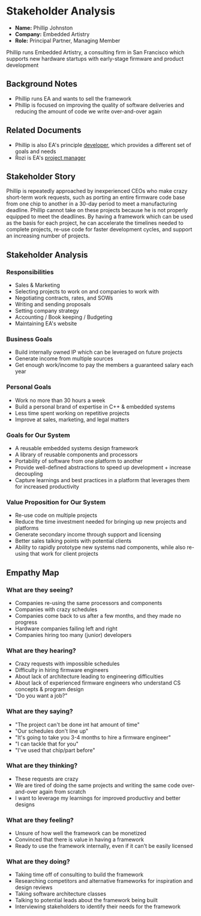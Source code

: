 # Stakeholder Analysis

* **Name:** Phillip Johnston
* **Company:** Embedded Artistry
* **Role:** Principal Partner, Managing Member

Phillip runs Embedded Artistry, a consulting firm in San Francisco which supports new hardware startups with early-stage firmware and product development

## Background Notes

* Phillip runs EA and wants to sell the framework
* Phillip is focused on improving the quality of software deliveries and reducing the amount of code we write over-and-over again

## Related Documents

* Phillip is also EA's principle [developer](0009-EA_developer.md), which provides a different set of goals and needs
* Rozi is EA's [project manager](0011-EA_project_manager.md)

## Stakeholder Story

Phillip is repeatedly approached by inexperienced CEOs who make crazy short-term work requests, such as porting an entire firmware code base from one chip to another in a 30-day period to meet a manufacturing deadline. Phillip cannot take on these projects because he is not properly equipped to meet the deadlines. By having a framework which can be used as the basis for each project, he can accelerate the timelines needed to complete projects, re-use code for faster development cycles, and support an increasing number of projects.

## Stakeholder Analysis

### Responsibilities

* Sales & Marketing
* Selecting projects to work on and companies to work with
* Negotiating contracts, rates, and SOWs
* Writing and sending proposals
* Setting company strategy
* Accounting / Book keeping / Budgeting
* Maintaining EA's website

### Business Goals

* Build internally owned IP which can be leveraged on future projects
* Generate income from multiple sources
* Get enough work/income to pay the members a guaranteed salary each year

### Personal Goals

* Work no more than 30 hours a week
* Build a personal brand of expertise in C++ & embedded systems
* Less time spent working on repetitive projects
* Improve at sales, marketing, and legal matters

### Goals for Our System

* A reusable embedded systems design framework
* A library of reusable components and processors
* Portability of software from one platform to another
* Provide well-defined abstractions to speed up development + increase decoupling
* Capture learnings and best practices in a platform that leverages them for increased productivity

### Value Proposition for Our System

* Re-use code on multiple projects
* Reduce the time investment needed for bringing up new projects and platforms
* Generate secondary income through support and licensing
* Better sales talking points with potential clients
* Ability to rapidly prototype new systems nad components, while also re-using that work for client projects

## Empathy Map

### What are they seeing?

* Companies re-using the same processors and components
* Companies with crazy schedules
* Companies come back to us after a few months, and they made no progress
* Hardware companies failing left and right
* Companies hiring too many (junior) developers

### What are they hearing?

* Crazy requests with impossible schedules
* Difficulty in hiring firmware engineers
* About lack of architecture leading to engineering difficulties
* About lack of experienced firmware engineers who understand CS concepts & program design
* "Do you want a job?"

### What are they saying?

* "The project can't be done int hat amount of time"
* "Our schedules don't line up"
* "It's going to take you 3-4 months to hire a firmware engineer"
* "I can tackle that for you"
* "I've used that chip/part before"

### What are they thinking?

* These requests are crazy
* We are tired of doing the same projects and writing the same code over-and-over again from scratch
* I want to leverage my learnings for improved productivy and better designs

### What are they feeling?

* Unsure of how well the framework can be monetized
* Convinced that there is value in having a framework
* Ready to use the framework internally, even if it can't be easily licensed

### What are they doing?

* Taking time off of consulting to build the framework
* Researching competitors and alternative frameworks for inspiration and design reviews
* Taking software architecture classes
* Talking to potential leads about the framework being built
* Interviewing stakeholders to identify their needs for the framework
